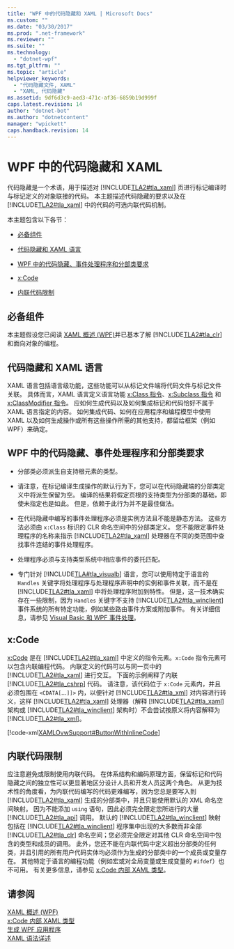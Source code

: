 ```yaml
---
title: "WPF 中的代码隐藏和 XAML | Microsoft Docs"
ms.custom: ""
ms.date: "03/30/2017"
ms.prod: ".net-framework"
ms.reviewer: ""
ms.suite: ""
ms.technology: 
  - "dotnet-wpf"
ms.tgt_pltfrm: ""
ms.topic: "article"
helpviewer_keywords: 
  - "代码隐藏文件, XAML"
  - "XAML, 代码隐藏"
ms.assetid: 9df6d3c9-aed3-471c-af36-6859b19d999f
caps.latest.revision: 14
author: "dotnet-bot"
ms.author: "dotnetcontent"
manager: "wpickett"
caps.handback.revision: 14
---
```

# WPF 中的代码隐藏和 XAML
<a name="introduction"></a> 代码隐藏是一个术语，用于描述对 [!INCLUDE[TLA2#tla_xaml](../../../../includes/tla2sharptla-xaml-md.md)] 页进行标记编译时与标记定义的对象联接的代码。  本主题描述代码隐藏的要求以及在 [!INCLUDE[TLA2#tla_xaml](../../../../includes/tla2sharptla-xaml-md.md)] 中的代码的可选内联代码机制。  
  
 本主题包含以下各节：  
  
-   [必备组件](#Prerequisites)  
  
-   [代码隐藏和 XAML 语言](#codebehind_and_the_xaml_language)  
  
-   [WPF 中的代码隐藏、事件处理程序和分部类要求](#Code_behind__Event_Handler__and_Partial_Class)  
  
-   [x:Code](#x_Code)  
  
-   [内联代码限制](#Inline_Code_Limitations)  
  
<a name="Prerequisites"></a>   
## 必备组件  
 本主题假设您已阅读 [XAML 概述 \(WPF\)](../../../../docs/framework/wpf/advanced/xaml-overview-wpf.md)并已基本了解 [!INCLUDE[TLA2#tla_clr](../../../../includes/tla2sharptla-clr-md.md)] 和面向对象的编程。  
  
<a name="codebehind_and_the_xaml_language"></a>   
## 代码隐藏和 XAML 语言  
 XAML 语言包括语言级功能，这些功能可以从标记文件端将代码文件与标记文件关联。  具体而言，XAML 语言定义语言功能 [x:Class 指令](../../../../docs/framework/xaml-services/x-class-directive.md)、[x:Subclass 指令](../../../../docs/framework/xaml-services/x-subclass-directive.md) 和 [x:ClassModifier 指令](../../../../docs/framework/xaml-services/x-classmodifier-directive.md)。  应如何生成代码以及如何集成标记和代码恰好不属于 XAML 语言指定的内容。  如何集成代码、如何在应用程序和编程模型中使用 XAML 以及如何生成操作或所有这些操作所需的其他支持，都留给框架（例如 WPF）来确定。  
  
<a name="Code_behind__Event_Handler__and_Partial_Class"></a>   
## WPF 中的代码隐藏、事件处理程序和分部类要求  
  
-   分部类必须派生自支持根元素的类型。  
  
-   请注意，在标记编译生成操作的默认行为下，您可以在代码隐藏端的分部类定义中将派生保留为空。  编译的结果将假定页根的支持类型为分部类的基础，即使未指定也是如此。  但是，依赖于此行为并不是最佳做法。  
  
-   在代码隐藏中编写的事件处理程序必须是实例方法且不能是静态方法。  这些方法必须由 `x:Class` 标识的 CLR 命名空间中的分部类定义。  您不能限定事件处理程序的名称来指示 [!INCLUDE[TLA2#tla_xaml](../../../../includes/tla2sharptla-xaml-md.md)] 处理器在不同的类范围中查找事件连结的事件处理程序。  
  
-   处理程序必须与支持类型系统中相应事件的委托匹配。  
  
-   专门针对 [!INCLUDE[TLA#tla_visualb](../../../../includes/tlasharptla-visualb-md.md)] 语言，您可以使用特定于语言的 `Handles` 关键字将处理程序与处理程序声明中的实例和事件关联，而不是在 [!INCLUDE[TLA2#tla_xaml](../../../../includes/tla2sharptla-xaml-md.md)] 中将处理程序附加到特性。  但是，这一技术确实存在一些限制，因为 `Handles` 关键字不支持 [!INCLUDE[TLA2#tla_winclient](../../../../includes/tla2sharptla-winclient-md.md)] 事件系统的所有特定功能，例如某些路由事件方案或附加事件。  有关详细信息，请参见 [Visual Basic 和 WPF 事件处理](../../../../docs/framework/wpf/advanced/visual-basic-and-wpf-event-handling.md)。  
  
<a name="x_Code"></a>   
## x:Code  
 [x:Code](../../../../docs/framework/xaml-services/x-code-intrinsic-xaml-type.md) 是在 [!INCLUDE[TLA2#tla_xaml](../../../../includes/tla2sharptla-xaml-md.md)] 中定义的指令元素。`x:Code` 指令元素可以包含内联编程代码。  内联定义的代码可以与同一页中的 [!INCLUDE[TLA2#tla_xaml](../../../../includes/tla2sharptla-xaml-md.md)] 进行交互。  下面的示例阐释了内联 [!INCLUDE[TLA2#tla_cshrp](../../../../includes/tla2sharptla-cshrp-md.md)] 代码。  请注意，该代码位于 `x:Code` 元素内，并且必须包围在 `<CDATA[`...`]]>` 内，以便针对 [!INCLUDE[TLA2#tla_xml](../../../../includes/tla2sharptla-xml-md.md)] 对内容进行转义，这样 [!INCLUDE[TLA2#tla_xaml](../../../../includes/tla2sharptla-xaml-md.md)] 处理器（解释 [!INCLUDE[TLA2#tla_xaml](../../../../includes/tla2sharptla-xaml-md.md)] 架构或 [!INCLUDE[TLA2#tla_winclient](../../../../includes/tla2sharptla-winclient-md.md)] 架构时）不会尝试按原义将内容解释为 [!INCLUDE[TLA2#tla_xml](../../../../includes/tla2sharptla-xml-md.md)]。  
  
 [!code-xml[XAMLOvwSupport#ButtonWithInlineCode](../../../../samples/snippets/csharp/VS_Snippets_Wpf/XAMLOvwSupport/CSharp/page4.xaml#buttonwithinlinecode)]  
  
<a name="Inline_Code_Limitations"></a>   
## 内联代码限制  
 应注意避免或限制使用内联代码。  在体系结构和编码原理方面，保留标记和代码隐藏之间的独立性可以更显著地区分设计人员和开发人员这两个角色。  从更为技术性的角度看，为内联代码编写的代码更难编写，因为您总是要写入到 [!INCLUDE[TLA2#tla_xaml](../../../../includes/tla2sharptla-xaml-md.md)] 生成的分部类中，并且只能使用默认的 XML 命名空间映射。  因为不能添加 `using` 语句，因此必须完全限定您所进行的大量 [!INCLUDE[TLA2#tla_api](../../../../includes/tla2sharptla-api-md.md)] 调用。  默认的 [!INCLUDE[TLA2#tla_winclient](../../../../includes/tla2sharptla-winclient-md.md)] 映射包括在 [!INCLUDE[TLA2#tla_winclient](../../../../includes/tla2sharptla-winclient-md.md)] 程序集中出现的大多数而非全部 [!INCLUDE[TLA2#tla_clr](../../../../includes/tla2sharptla-clr-md.md)] 命名空间；您必须完全限定对其他 CLR 命名空间中包含的类型和成员的调用。  此外，您还不能在内联代码中定义超出分部类的任何类，并且引用的所有用户代码实体均必须作为生成的分部类中的一个成员或变量存在。  其他特定于语言的编程功能（例如宏或对全局变量或生成变量的 `#ifdef`）也不可用。  有关更多信息，请参见 [x:Code 内部 XAML 类型](../../../../docs/framework/xaml-services/x-code-intrinsic-xaml-type.md)。  
  
## 请参阅  
 [XAML 概述 \(WPF\)](../../../../docs/framework/wpf/advanced/xaml-overview-wpf.md)   
 [x:Code 内部 XAML 类型](../../../../docs/framework/xaml-services/x-code-intrinsic-xaml-type.md)   
 [生成 WPF 应用程序](../../../../docs/framework/wpf/app-development/building-a-wpf-application-wpf.md)   
 [XAML 语法详述](../../../../docs/framework/wpf/advanced/xaml-syntax-in-detail.md)